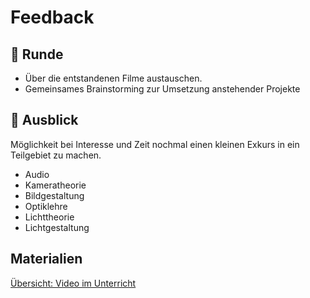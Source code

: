 # Feedback

## :speech_balloon: Runde
- Über die entstandenen Filme austauschen.
- Gemeinsames Brainstorming zur Umsetzung anstehender Projekte

## :gift: Ausblick
Möglichkeit bei Interesse und Zeit nochmal einen kleinen Exkurs in ein Teilgebiet zu machen.

- Audio
- Kameratheorie
- Bildgestaltung
- Optiklehre
- Lichttheorie
- Lichtgestaltung


## Materialien
[Übersicht: Video im Unterricht](https://www.lehrerfortbildung-bw.de/st_digital/medienwerkstatt/multimedia/video-im-unterricht/baum/)